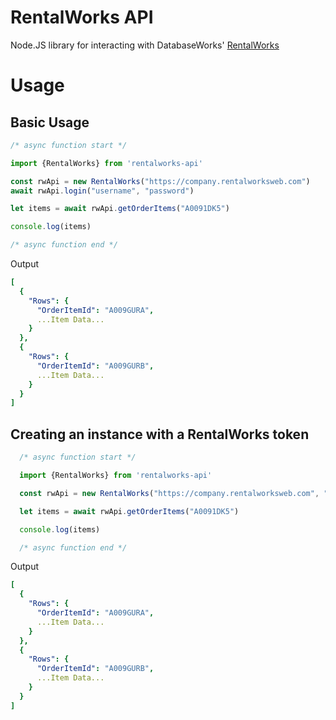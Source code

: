 # RentalWorks API
Node.JS library for interacting with DatabaseWorks' [RentalWorks](https://dbworks.com/products/rentalworks/)

# Usage

## Basic Usage
```ts
/* async function start */

import {RentalWorks} from 'rentalworks-api'

const rwApi = new RentalWorks("https://company.rentalworksweb.com")
await rwApi.login("username", "password")

let items = await rwApi.getOrderItems("A0091DK5")

console.log(items)

/* async function end */
```

Output
```yaml
[
  {
    "Rows": {
      "OrderItemId": "A009GURA",
      ...Item Data...
    }
  },
  {
    "Rows": {
      "OrderItemId": "A009GURB",
      ...Item Data...
    }
  }
]
```

## Creating an instance with a RentalWorks token
```ts
  /* async function start */

  import {RentalWorks} from 'rentalworks-api'

  const rwApi = new RentalWorks("https://company.rentalworksweb.com", "509467ugvo03t7y9y8rfhgv7832gft783wqrf")

  let items = await rwApi.getOrderItems("A0091DK5")

  console.log(items)

  /* async function end */
```

Output
```yaml
[
  {
    "Rows": {
      "OrderItemId": "A009GURA",
      ...Item Data...
    }
  },
  {
    "Rows": {
      "OrderItemId": "A009GURB",
      ...Item Data...
    }
  }
]
```